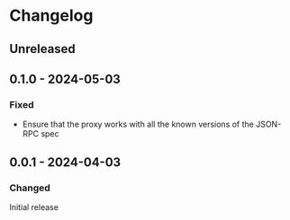 # Changelog

## Unreleased

## 0.1.0 - 2024-05-03

### Fixed

- Ensure that the proxy works with all the known versions of the JSON-RPC spec

## 0.0.1 - 2024-04-03

### Changed

Initial release
